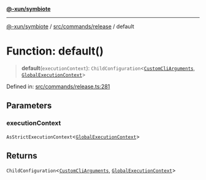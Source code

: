 [**@-xun/symbiote**](../../../../README.md)

***

[@-xun/symbiote](../../../../README.md) / [src/commands/release](../README.md) / default

# Function: default()

> **default**(`executionContext`): `ChildConfiguration`\<[`CustomCliArguments`](../type-aliases/CustomCliArguments.md), [`GlobalExecutionContext`](../../../configure/type-aliases/GlobalExecutionContext.md)\>

Defined in: [src/commands/release.ts:281](https://github.com/Xunnamius/symbiote/blob/2376b219bdb1558890876bfc92d0b193f658dcce/src/commands/release.ts#L281)

## Parameters

### executionContext

`AsStrictExecutionContext`\<[`GlobalExecutionContext`](../../../configure/type-aliases/GlobalExecutionContext.md)\>

## Returns

`ChildConfiguration`\<[`CustomCliArguments`](../type-aliases/CustomCliArguments.md), [`GlobalExecutionContext`](../../../configure/type-aliases/GlobalExecutionContext.md)\>
